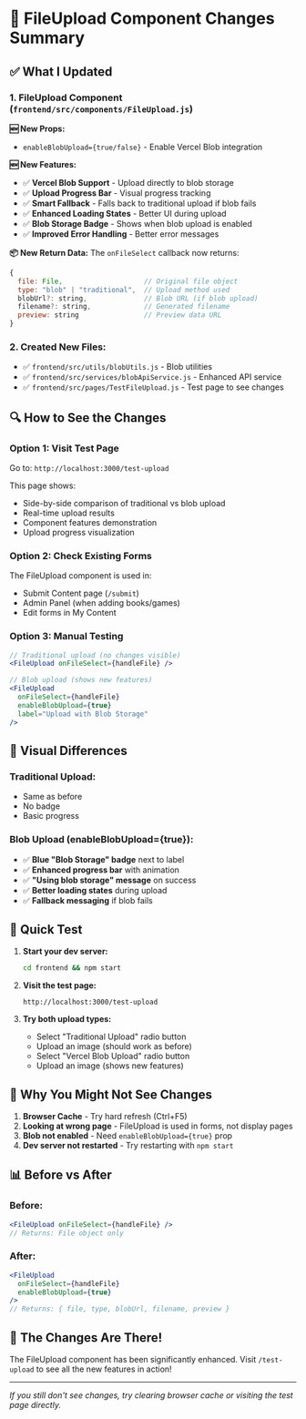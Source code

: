 # 📁 FileUpload Component Changes Summary

## ✅ What I Updated

### 1. **FileUpload Component** (`frontend/src/components/FileUpload.js`)

**🆕 New Props:**
- `enableBlobUpload={true/false}` - Enable Vercel Blob integration

**🆕 New Features:**
- ✅ **Vercel Blob Support** - Upload directly to blob storage
- ✅ **Upload Progress Bar** - Visual progress tracking
- ✅ **Smart Fallback** - Falls back to traditional upload if blob fails
- ✅ **Enhanced Loading States** - Better UI during upload
- ✅ **Blob Storage Badge** - Shows when blob upload is enabled
- ✅ **Improved Error Handling** - Better error messages

**📦 New Return Data:**
The `onFileSelect` callback now returns:
```javascript
{
  file: File,                    // Original file object
  type: "blob" | "traditional",  // Upload method used
  blobUrl?: string,              // Blob URL (if blob upload)
  filename?: string,             // Generated filename
  preview: string                // Preview data URL
}
```

### 2. **Created New Files:**

- ✅ `frontend/src/utils/blobUtils.js` - Blob utilities
- ✅ `frontend/src/services/blobApiService.js` - Enhanced API service
- ✅ `frontend/src/pages/TestFileUpload.js` - Test page to see changes

## 🔍 How to See the Changes

### **Option 1: Visit Test Page**
Go to: `http://localhost:3000/test-upload`

This page shows:
- Side-by-side comparison of traditional vs blob upload
- Real-time upload results
- Component features demonstration
- Upload progress visualization

### **Option 2: Check Existing Forms**
The FileUpload component is used in:
- Submit Content page (`/submit`)
- Admin Panel (when adding books/games)
- Edit forms in My Content

### **Option 3: Manual Testing**
```jsx
// Traditional upload (no changes visible)
<FileUpload onFileSelect={handleFile} />

// Blob upload (shows new features)
<FileUpload 
  onFileSelect={handleFile}
  enableBlobUpload={true}
  label="Upload with Blob Storage"
/>
```

## 🎯 Visual Differences

### **Traditional Upload:**
- Same as before
- No badge
- Basic progress

### **Blob Upload (enableBlobUpload={true}):**
- ✅ **Blue "Blob Storage" badge** next to label
- ✅ **Enhanced progress bar** with animation
- ✅ **"Using blob storage" message** on success
- ✅ **Better loading states** during upload
- ✅ **Fallback messaging** if blob fails

## 🚀 Quick Test

1. **Start your dev server:**
   ```bash
   cd frontend && npm start
   ```

2. **Visit the test page:**
   ```
   http://localhost:3000/test-upload
   ```

3. **Try both upload types:**
   - Select "Traditional Upload" radio button
   - Upload an image (should work as before)
   - Select "Vercel Blob Upload" radio button  
   - Upload an image (shows new features)

## 🔧 Why You Might Not See Changes

1. **Browser Cache** - Try hard refresh (Ctrl+F5)
2. **Looking at wrong page** - FileUpload is used in forms, not display pages
3. **Blob not enabled** - Need `enableBlobUpload={true}` prop
4. **Dev server not restarted** - Try restarting with `npm start`

## 📊 Before vs After

### Before:
```jsx
<FileUpload onFileSelect={handleFile} />
// Returns: File object only
```

### After:
```jsx
<FileUpload 
  onFileSelect={handleFile}
  enableBlobUpload={true}
/>
// Returns: { file, type, blobUrl, filename, preview }
```

## 🎉 The Changes Are There!

The FileUpload component has been significantly enhanced. Visit `/test-upload` to see all the new features in action!

---

*If you still don't see changes, try clearing browser cache or visiting the test page directly.*